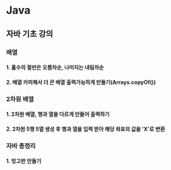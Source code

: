 # Java

## 자바 기초 강의

### 배열

#### 1. 홀수의 절반은 오름차순, 나머지는 내림차순

#### 2. 배열 카피해서 더 큰 배열 출력가능하게 만들기(Arrays.copyOf())

### 2차원 배열

#### 1. 2차원 배열, 행과 열을 다르게 만들어 출력하기

#### 2. 2차원 5행 5열 생성 후 행과 열을 입력 받아 해당 좌표의 값을 'X'로 변환

### 자바 총정리

#### 1. 빙고판 만들기
